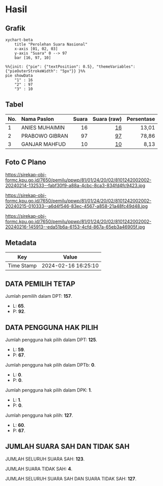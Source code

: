 # Hasil

## Grafik

```mermaid
xychart-beta
    title "Perolehan Suara Nasional"
    x-axis [01, 02, 03]
    y-axis "Suara" 0 --> 97
    bar [16, 97, 10]
```

```mermaid
%%{init: {"pie": {"textPosition": 0.5}, "themeVariables": {"pieOuterStrokeWidth": "5px"}} }%%
pie showData
    "1" : 16
    "2" : 97
    "3" : 10
```

## Tabel

| No. | Nama Paslon    | Suara | Suara (raw) | Persentase |
|:--- |:-------------- | -----:| -----------:| ----------:|
| 1   | ANIES MUHAIMIN | 16    | [16][p-1]   | 13,01      |
| 2   | PRABOWO GIBRAN | 97    | [97][p-2]   | 78,86      |
| 3   | GANJAR MAHFUD  | 10    | [10][p-3]   | 8,13       |


[p-1]: https://github.com/gigit-pemilu/pemilu-2024/blob/main/pilpres/hitung-suara/sub/81-maluku/sub/01-maluku-tengah/sub/24-seram-utara-timur-seti/sub/2002-kobisonta/sub/002-tps/sub/paslon-1.txt
[p-2]: https://github.com/gigit-pemilu/pemilu-2024/blob/main/pilpres/hitung-suara/sub/81-maluku/sub/01-maluku-tengah/sub/24-seram-utara-timur-seti/sub/2002-kobisonta/sub/002-tps/sub/paslon-2.txt
[p-3]: https://github.com/gigit-pemilu/pemilu-2024/blob/main/pilpres/hitung-suara/sub/81-maluku/sub/01-maluku-tengah/sub/24-seram-utara-timur-seti/sub/2002-kobisonta/sub/002-tps/sub/paslon-3.txt

## Foto C Plano

https://sirekap-obj-formc.kpu.go.id/7650/pemilu/ppwp/81/01/24/20/02/8101242002002-20240214-132533--fabf30f9-a88a-4cbc-8ca3-834fd4fc9423.jpg

https://sirekap-obj-formc.kpu.go.id/7650/pemilu/ppwp/81/01/24/20/02/8101242002002-20240215-010333--a6d4f546-83ec-4567-a858-21a48fc49d48.jpg

https://sirekap-obj-formc.kpu.go.id/7650/pemilu/ppwp/81/01/24/20/02/8101242002002-20240216-145913--eda51b6a-6153-4cfd-867a-65eb3a46905f.jpg


## Metadata

| Key        | Value               |
| ---------- | ------------------- |
| Time Stamp | 2024-02-16 16:25:10 |


## DATA PEMILIH TETAP

Jumlah pemilih dalam DPT: **157**.
 * L: **65**.
 * P: **92**.

## DATA PENGGUNA HAK PILIH

Jumlah pengguna hak pilih dalam DPT: **125**.
 * L: **59**.
 * P: **67**.

Jumlah pengguna hak pilih dalam DPTb: **0**.
 * L: **0**.
 * P: **0**.

Jumlah pengguna hak pilih dalam DPK: **1**.
 * L: **1**.
 * P: **0**.

Jumlah pengguna hak pilih: **127**.
 * L: **60**.
 * P: **67**.

## JUMLAH SUARA SAH DAN TIDAK SAH

JUMLAH SELURUH SUARA SAH: **123**.

JUMLAH SUARA TIDAK SAH: **4**.

JUMLAH SELURUH SUARA SAH DAN SUARA TIDAK SAH: **127**.


